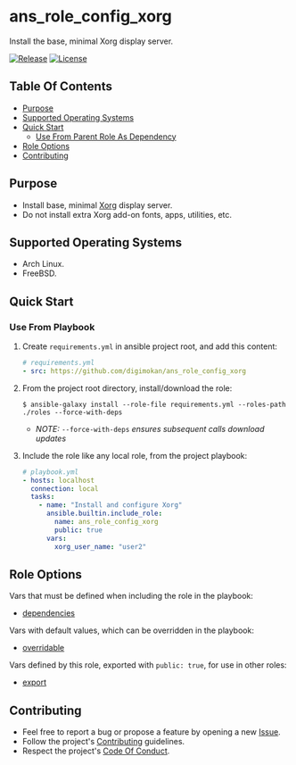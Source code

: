 # ans_role_config_xorg

Install the base, minimal Xorg display server.

[![Release](https://img.shields.io/github/release/digimokan/ans_role_config_xorg.svg?label=release)](https://github.com/digimokan/ans_role_config_xorg/releases/latest "Latest Release Notes")
[![License](https://img.shields.io/badge/license-MIT-blue.svg?label=license)](LICENSE.md "Project License")

## Table Of Contents

* [Purpose](#purpose)
* [Supported Operating Systems](#supported-operating-systems)
* [Quick Start](#quick-start)
    * [Use From Parent Role As Dependency](#use-from-parent-role-as-dependency)
* [Role Options](#role-options)
* [Contributing](#contributing)

## Purpose

* Install base, minimal [Xorg](https://www.x.org/wiki/) display server.
* Do not install extra Xorg add-on fonts, apps, utilities, etc.

## Supported Operating Systems

* Arch Linux.
* FreeBSD.

## Quick Start

### Use From Playbook

1. Create `requirements.yml` in ansible project root, and add this content:

   ```yaml
   # requirements.yml
   - src: https://github.com/digimokan/ans_role_config_xorg
   ```

2. From the project root directory, install/download the role:

   ```shell
   $ ansible-galaxy install --role-file requirements.yml --roles-path ./roles --force-with-deps
   ```

   * _NOTE:_ `--force-with-deps` _ensures subsequent calls download updates_

3. Include the role like any local role, from the project playbook:

   ```yaml
   # playbook.yml
   - hosts: localhost
     connection: local
     tasks:
       - name: "Install and configure Xorg"
         ansible.builtin.include_role:
           name: ans_role_config_xorg
           public: true
         vars:
           xorg_user_name: "user2"
   ```

## Role Options

Vars that must be defined when including the role in the playbook:

  * [dependencies](../defaults/main/dependencies/main.yml)

Vars with default values, which can be overridden in the playbook:

  * [overridable](../defaults/main/overridable)

Vars defined by this role, exported with `public: true`, for use in other roles:

  * [export](../tasks/export/main.yml)

## Contributing

* Feel free to report a bug or propose a feature by opening a new
  [Issue](https://github.com/digimokan/ans_role_config_xorg/issues).
* Follow the project's [Contributing](CONTRIBUTING.md) guidelines.
* Respect the project's [Code Of Conduct](CODE_OF_CONDUCT.md).

